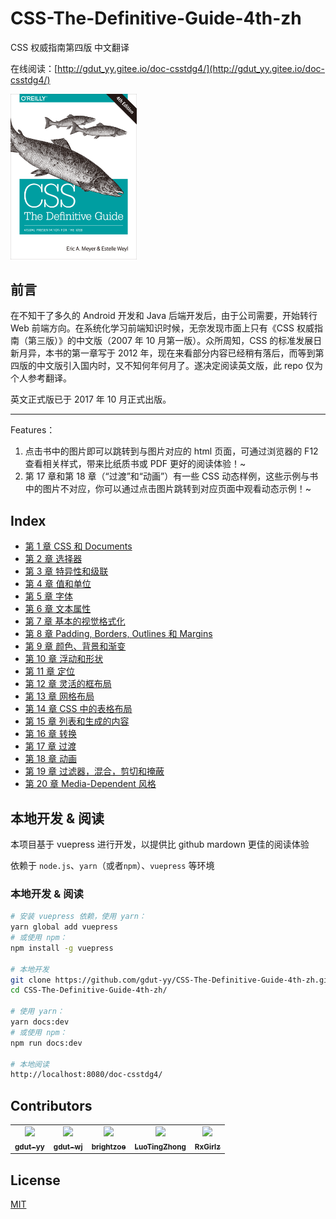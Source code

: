 # CSS-The-Definitive-Guide-4th-zh

CSS 权威指南第四版 中文翻译

在线阅读：[http://gdut_yy.gitee.io/doc-csstdg4/](http://gdut_yy.gitee.io/doc-csstdg4/)

<img src="./docs/cover.png" width=40%>

## 前言

在不知干了多久的 Android 开发和 Java 后端开发后，由于公司需要，开始转行 Web 前端方向。在系统化学习前端知识时候，无奈发现市面上只有《CSS 权威指南（第三版）》的中文版（2007 年 10 月第一版）。众所周知，CSS 的标准发展日新月异，本书的第一章写于 2012 年，现在来看部分内容已经稍有落后，而等到第四版的中文版引入国内时，又不知何年何月了。遂决定阅读英文版，此 repo 仅为个人参考翻译。

英文正式版已于 2017 年 10 月正式出版。

---

Features：

1. 点击书中的图片即可以跳转到与图片对应的 html 页面，可通过浏览器的 F12 查看相关样式，带来比纸质书或 PDF 更好的阅读体验！~
2. 第 17 章和第 18 章（“过渡”和“动画”）有一些 CSS 动态样例，这些示例与书中的图片不对应，你可以通过点击图片跳转到对应页面中观看动态示例！~

## Index

- [第 1 章 CSS 和 Documents](docs/ch1.md)
- [第 2 章 选择器](docs/ch2.md)
- [第 3 章 特异性和级联](docs/ch3.md)
- [第 4 章 值和单位](docs/ch4.md)
- [第 5 章 字体](docs/ch5.md)
- [第 6 章 文本属性](docs/ch6.md)
- [第 7 章 基本的视觉格式化](docs/ch7.md)
- [第 8 章 Padding, Borders, Outlines 和 Margins](docs/ch8.md)
- [第 9 章 颜色、背景和渐变](docs/ch9.md)
- [第 10 章 浮动和形状](docs/ch10.md)
- [第 11 章 定位](docs/ch11.md)
- [第 12 章 灵活的框布局](docs/ch12.md)
- [第 13 章 网格布局](docs/ch13.md)
- [第 14 章 CSS 中的表格布局](docs/ch14.md)
- [第 15 章 列表和生成的内容](docs/ch15.md)
- [第 16 章 转换 ](docs/ch16.md)
- [第 17 章 过渡](docs/ch17.md)
- [第 18 章 动画](docs/ch18.md)
- [第 19 章 过滤器，混合，剪切和掩蔽](docs/ch19.md)
- [第 20 章 Media-Dependent 风格](docs/ch20.md)

## 本地开发 & 阅读

本项目基于 vuepress 进行开发，以提供比 github mardown 更佳的阅读体验

依赖于 `node.js`、`yarn`（或者`npm`）、`vuepress` 等环境

### 本地开发 & 阅读

```sh
# 安装 vuepress 依赖，使用 yarn：
yarn global add vuepress
# 或使用 npm：
npm install -g vuepress

# 本地开发
git clone https://github.com/gdut-yy/CSS-The-Definitive-Guide-4th-zh.git
cd CSS-The-Definitive-Guide-4th-zh/

# 使用 yarn：
yarn docs:dev
# 或使用 npm：
npm run docs:dev

# 本地阅读
http://localhost:8080/doc-csstdg4/
```

## Contributors

<table>
  <tr>
    <td align="center"><a href="https://gdut-yy.github.io/"><img src="https://avatars2.githubusercontent.com/u/33390928?s=460&v=4" width="100px;" /><br /><sub><b>gdut-yy</b></sub></a><br /></td>
    <td align="center"><a href="https://github.com/gdut-wj"><img src="https://avatars3.githubusercontent.com/u/38821031?s=460&v=4" width="100px;" /><br /><sub><b>gdut-wj</b></sub></a><br /></td>
    <td align="center"><a href="https://github.com/brightzoe"><img src="https://avatars2.githubusercontent.com/u/17716768?s=400&v=4" width="100px;" /><br /><sub><b>brightzoe</b></sub></a><br /></td>
    <td align="center"><a href="https://github.com/PID000"><img src="https://avatars1.githubusercontent.com/u/32430186?s=400&v=4" width="100px;" /><br /><sub><b>LuoTingZhong</b></sub></a><br /></td>
    <td align="center"><a href="https://github.com/RxGirlz"><img src="https://avatars3.githubusercontent.com/u/51844789?s=460&v=4" width="100px;" /><br /><sub><b>RxGirlz</b></sub></a><br /></td>
  </tr>
</table>

## License

[MIT](https://github.com/gdut-yy/CSS-The-Definitive-Guide-4th-zh/blob/master/LICENSE)
